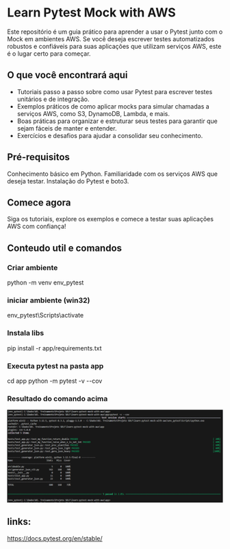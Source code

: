 

# Learn Pytest Mock with AWS
Este repositório é um guia prático para aprender a usar o Pytest junto com o Mock em ambientes AWS. Se você deseja escrever testes automatizados robustos e confiáveis para suas aplicações que utilizam serviços AWS, este é o lugar certo para começar.

## O que você encontrará aqui
* Tutoriais passo a passo sobre como usar Pytest para escrever testes unitários e de integração.
* Exemplos práticos de como aplicar mocks para simular chamadas a serviços AWS, como S3, DynamoDB, Lambda, e mais.
* Boas práticas para organizar e estruturar seus testes para garantir que sejam fáceis de manter e entender.
* Exercícios e desafios para ajudar a consolidar seu conhecimento.

## Pré-requisitos
Conhecimento básico em Python.
Familiaridade com os serviços AWS que deseja testar.
Instalação do Pytest e boto3.

## Comece agora
Siga os tutoriais, explore os exemplos e comece a testar suas aplicações AWS com confiança!


## Conteudo util e comandos
### Criar ambiente
python -m venv env_pytest

### iniciar ambiente (win32)
env_pytest\Scripts\activate

### Instala libs
pip install -r app/requirements.txt

### Executa pytest na pasta app
cd app
python -m pytest -v --cov

### Resultado do comando acima

![alt text](image-1.png)

## links:
https://docs.pytest.org/en/stable/
